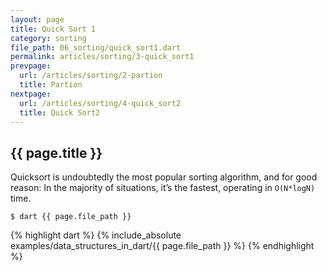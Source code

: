 ```yaml
---
layout: page
title: Quick Sort 1
category: sorting
file_path: 06_sorting/quick_sort1.dart
permalink: articles/sorting/3-quick_sort1
prevpage:
  url: /articles/sorting/2-partion
  title: Partion
nextpage:
  url: /articles/sorting/4-quick_sort2
  title: Quick Sort2
---
```


## {{ page.title }}

Quicksort is undoubtedly the most popular sorting algorithm, and for good reason:
In the majority of situations, it’s the fastest, operating in `O(N*logN)` time.

```terminal
$ dart {{ page.file_path }}
```      


{% highlight dart %}
{% include_absolute examples/data_structures_in_dart/{{ page.file_path }} %}
{% endhighlight %}      

